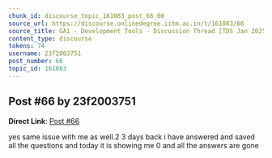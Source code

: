 ```yaml
---
chunk_id: discourse_topic_161083_post_66_00
source_url: https://discourse.onlinedegree.iitm.ac.in/t/161083/66
source_title: GA1 - Development Tools - Discussion Thread [TDS Jan 2025]
content_type: discourse
tokens: 74
username: 23f2003751
post_number: 66
topic_id: 161083
---
```


## Post #66 by 23f2003751

**Direct Link**: [Post #66](https://discourse.onlinedegree.iitm.ac.in/t/161083/66)

yes same issue with me as well.2 3 days back i have answered and saved all the questions and today it is showing me 0 and all the answers are gone
